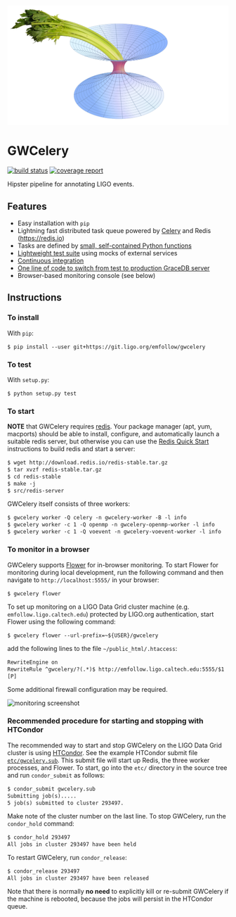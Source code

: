 ![GWCelery logo](etc/logo.png)

# GWCelery

[![build status](https://git.ligo.org/emfollow/gwcelery/badges/master/build.svg)](https://git.ligo.org/emfollow/gwcelery/pipelines)
[![coverage report](https://git.ligo.org/emfollow/gwcelery/badges/master/coverage.svg)](https://emfollow.docs.ligo.org/gwcelery)

Hipster pipeline for annotating LIGO events.

## Features

 - Easy installation with `pip`
 - Lightning fast distributed task queue powered by
   [Celery](http://celeryproject.org) and Redis (https://redis.io)
 - Tasks are defined by [small, self-contained Python functions](https://git.ligo.org/emfollow/gwcelery/tree/master/gwcelery/tasks)
 - [Lightweight test suite](https://git.ligo.org/emfollow/gwcelery/tree/master/gwcelery/tests) using mocks of external services
 - [Continuous integration](https://git.ligo.org/emfollow/gwcelery/pipelines)
 - [One line of code to switch from test to production GraceDB server](https://git.ligo.org/emfollow/gwcelery/blob/master/gwcelery/celery.py)
 - Browser-based monitoring console (see below)

## Instructions

### To install

With `pip`:

	$ pip install --user git+https://git.ligo.org/emfollow/gwcelery

### To test

With `setup.py`:

	$ python setup.py test

### To start

**NOTE** that GWCelery requires [redis](https://redis.io). Your package manager
(apt, yum, macports) should be able to install, configure, and automatically
launch a suitable redis server, but otherwise you can use the
[Redis Quick Start](https://redis.io/topics/quickstart) instructions to build
redis and start a server:

	$ wget http://download.redis.io/redis-stable.tar.gz
	$ tar xvzf redis-stable.tar.gz
	$ cd redis-stable
	$ make -j
	$ src/redis-server

GWCelery itself consists of three workers:

	$ gwcelery worker -Q celery -n gwcelery-worker -B -l info
	$ gwcelery worker -c 1 -Q openmp -n gwcelery-openmp-worker -l info
	$ gwcelery worker -c 1 -Q voevent -n gwcelery-voevent-worker -l info

### To monitor in a browser

GWCelery supports [Flower](https://flower.readthedocs.io/) for in-browser
monitoring. To start Flower for monitoring during local development, run the
following command and then navigate to `http://localhost:5555/` in your browser:

	$ gwcelery flower

To set up monitoring on a LIGO Data Grid cluster machine (e.g.
`emfollow.ligo.caltech.edu`) protected by LIGO.org authentication, start Flower
using the following command:

	$ gwcelery flower --url-prefix=~${USER}/gwcelery

add the following lines to the file `~/public_html/.htaccess`:

	RewriteEngine on
	RewriteRule ^gwcelery/?(.*)$ http://emfollow.ligo.caltech.edu:5555/$1 [P]

Some additional firewall configuration may be required.

![monitoring screenshot](https://git.ligo.org/emfollow/gwcelery/raw/master/etc/screenshot.png)

### Recommended procedure for starting and stopping with HTCondor

The recommended way to start and stop GWCelery on the LIGO Data Grid cluster is
using [HTCondor](https://research.cs.wisc.edu/htcondor/). See the example
HTCondor submit file [`etc/gwcelery.sub`](etc/gwcelery.sub). This submit file
will start up Redis, the three worker processes, and Flower. To start, go into
the `etc/` directory in the source tree and run `condor_submit` as follows:

	$ condor_submit gwcelery.sub
	Submitting job(s).....
	5 job(s) submitted to cluster 293497.

Make note of the cluster number on the last line. To stop GWCelery, run the
`condor_hold` command:

	$ condor_hold 293497
	All jobs in cluster 293497 have been held

To restart GWCelery, run `condor_release`:

	$ condor_release 293497
	All jobs in cluster 293497 have been released

Note that there is normally **no need** to explicitly kill or re-submit
GWCelery if the machine is rebooted, because the jobs will persist in the
HTCondor queue.
